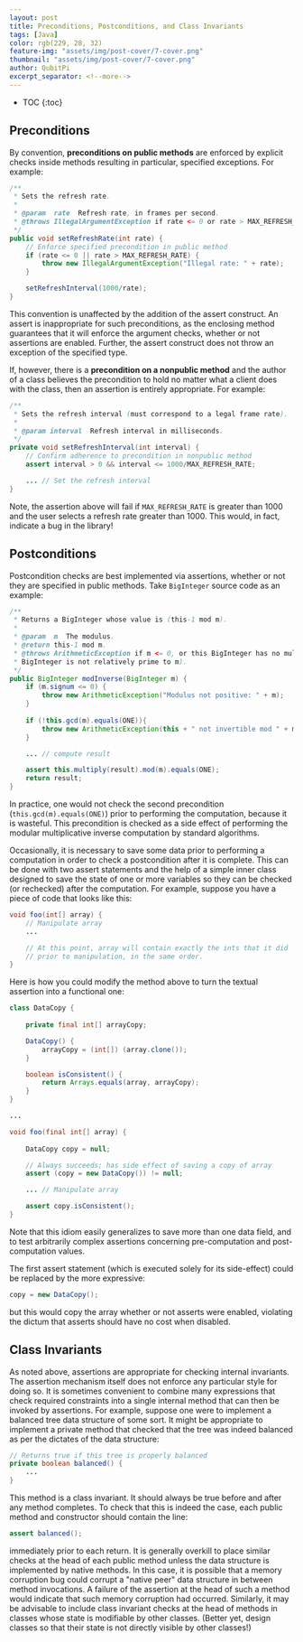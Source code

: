 ```yaml
---
layout: post
title: Preconditions, Postconditions, and Class Invariants
tags: [Java]
color: rgb(229, 28, 32)
feature-img: "assets/img/post-cover/7-cover.png"
thumbnail: "assets/img/post-cover/7-cover.png"
author: QubitPi
excerpt_separator: <!--more-->
---
```


<!--more-->

* TOC
{:toc}

Preconditions
-------------

By convention, **preconditions on public methods** are enforced by explicit checks inside methods resulting in
particular, specified exceptions. For example:

```java
/**
 * Sets the refresh rate.
 *
 * @param  rate  Refresh rate, in frames per second.
 * @throws IllegalArgumentException if rate <= 0 or rate > MAX_REFRESH_RATE.
 */
public void setRefreshRate(int rate) {
    // Enforce specified precondition in public method
    if (rate <= 0 || rate > MAX_REFRESH_RATE) {
        throw new IllegalArgumentException("Illegal rate: " + rate);
    }

    setRefreshInterval(1000/rate);
}
```

This convention is unaffected by the addition of the assert construct. An assert is inappropriate for such
preconditions, as the enclosing method guarantees that it will enforce the argument checks, whether or not assertions
are enabled. Further, the assert construct does not throw an exception of the specified type.

If, however, there is a **precondition on a nonpublic method** and the author of a class believes the precondition to
hold no matter what a client does with the class, then an assertion is entirely appropriate. For example:

```java
/**
 * Sets the refresh interval (must correspond to a legal frame rate).
 *
 * @param interval  Refresh interval in milliseconds.
 */
private void setRefreshInterval(int interval) {
    // Confirm adherence to precondition in nonpublic method
    assert interval > 0 && interval <= 1000/MAX_REFRESH_RATE;

    ... // Set the refresh interval
}
```

Note, the assertion above will fail if `MAX_REFRESH_RATE` is greater than 1000 and the user selects a refresh rate
greater than 1000. This would, in fact, indicate a bug in the library!

Postconditions
--------------

Postcondition checks are best implemented via assertions, whether or not they are specified in public methods. Take
`BigInteger` source code as an example: 

```java
/**
 * Returns a BigInteger whose value is (this-1 mod m).
 *
 * @param  m  The modulus.
 * @return this-1 mod m.
 * @throws ArithmeticException if m <= 0, or this BigInteger has no multiplicative inverse mod m (that is, this
 * BigInteger is not relatively prime to m).
 */
public BigInteger modInverse(BigInteger m) {
    if (m.signum <= 0) {
        throw new ArithmeticException("Modulus not positive: " + m);
    }
    
    if (!this.gcd(m).equals(ONE)){
        throw new ArithmeticException(this + " not invertible mod " + m);
    }

    ... // compute result

    assert this.multiply(result).mod(m).equals(ONE);
    return result;
}
```

In practice, one would not check the second precondition (`this.gcd(m).equals(ONE)`) prior to performing the
computation, because it is wasteful. This precondition is checked as a side effect of performing the modular 
multiplicative inverse computation by standard algorithms.

Occasionally, it is necessary to save some data prior to performing a computation in order to check a postcondition
after it is complete. This can be done with two assert statements and the help of a simple inner class designed to save 
the state of one or more variables so they can be checked (or rechecked) after the computation. For example, suppose you 
have a piece of code that looks like this:

```java
void foo(int[] array) {
    // Manipulate array
    ...

    // At this point, array will contain exactly the ints that it did
    // prior to manipulation, in the same order.
}
```

Here is how you could modify the method above to turn the textual assertion into a functional one:

```java
class DataCopy {
    
    private final int[] arrayCopy;

    DataCopy() {
        arrayCopy = (int[]) (array.clone());
    }

    boolean isConsistent() {
        return Arrays.equals(array, arrayCopy);
    }
}

...

void foo(final int[] array) {
    
    DataCopy copy = null;

    // Always succeeds; has side effect of saving a copy of array
    assert (copy = new DataCopy()) != null;

    ... // Manipulate array

    assert copy.isConsistent();
}
```

Note that this idiom easily generalizes to save more than one data field, and to test arbitrarily complex assertions 
concerning pre-computation and post-computation values.

The first assert statement (which is executed solely for its side-effect) could be replaced by the more expressive:

```java
copy = new DataCopy();
```

but this would copy the array whether or not asserts were enabled, violating the dictum that asserts should have no cost 
when disabled.

Class Invariants
----------------

As noted above, assertions are appropriate for checking internal invariants. The assertion mechanism itself does not 
enforce any particular style for doing so. It is sometimes convenient to combine many expressions that check required 
constraints into a single internal method that can then be invoked by assertions. For example, suppose one were to 
implement a balanced tree data structure of some sort. It might be appropriate to implement a private method that checked 
that the tree was indeed balanced as per the dictates of the data structure:

```java
// Returns true if this tree is properly balanced
private boolean balanced() {
    ...
}
```

This method is a class invariant. It should always be true before and after any method completes. To check that this is 
indeed the case, each public method and constructor should contain the line:

```java
assert balanced();
```

immediately prior to each return. It is generally overkill to place similar checks at the head of each public method 
unless the data structure is implemented by native methods. In this case, it is possible that a memory corruption bug 
could corrupt a "native peer" data structure in between method invocations. A failure of the assertion at the head of
such a method would indicate that such memory corruption had occurred. Similarly, it may be advisable to include class 
invariant checks at the head of methods in classes whose state is modifiable by other classes. (Better yet, design
classes so that their state is not directly visible by other classes!)
